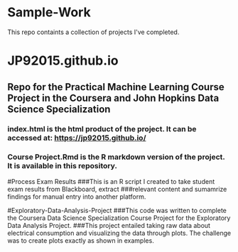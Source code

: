 # Sample-Work
This repo containts a collection of projects I've completed.


# JP92015.github.io
## Repo for the Practical Machine Learning Course Project in the Coursera and John Hopkins Data Science Specialization
### index.html is the html product of the project. It can be accessed at: https://jp92015.github.io/
### Course Project.Rmd is the R markdown version of the project. It is available in this repository.


#Process Exam Results
###This is an R script I created to take student exam results from Blackboard, extract 
###relevant content and sumamrize findings for manual entry into another platform.

#Exploratory-Data-Analysis-Project
###This code was written to complete the Coursera Data Science Specialization Course Project for the Exploratory Data Analysis Project.
###This project entailed taking raw data about electrical consumption and visualizing the data through plots. The challenge was to create plots exactly as shown in examples.
